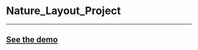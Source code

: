 # Nature_Layout_Project


--------------------------
[See the demo](https://miloszpanas.github.io/Nature_Layout_PSD_Project/#)
-------------------------
